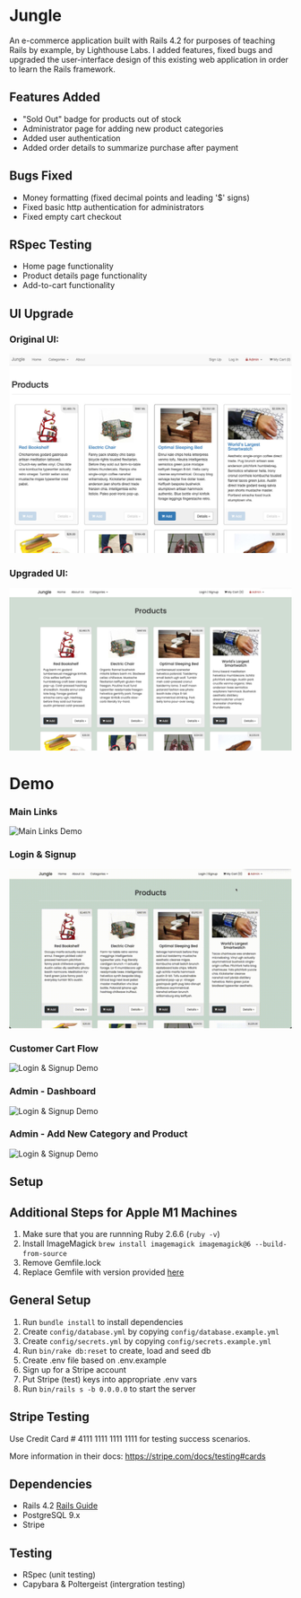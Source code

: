 # Jungle

An e-commerce application built with Rails 4.2 for purposes of teaching Rails by example, by Lighthouse Labs. I added features, fixed bugs and upgraded the user-interface design of this existing web application in order to learn the Rails framework.

## Features Added

- "Sold Out" badge for products out of stock
- Administrator page for adding new product categories
- Added user authentication
- Added order details to summarize purchase after payment

## Bugs Fixed

- Money formatting (fixed decimal points and leading '$' signs)
- Fixed basic http authentication for administrators
- Fixed empty cart checkout

## RSpec Testing

- Home page functionality
- Product details page functionality
- Add-to-cart functionality

## UI Upgrade

### Original UI:

![Original UI](public/screenshots/original-ui.jpeg)

### Upgraded UI:

![Upgraded UI](public/screenshots/upgraded-ui.jpeg)

# Demo

### Main Links

![Main Links Demo](public/gifs/all-main-links.gif)

### Login & Signup

![Login & Signup Demo](public/gifs/login-signup.gif)

### Customer Cart Flow

![Login & Signup Demo](public/gifs/cart-flow.gif)

### Admin - Dashboard

![Login & Signup Demo](public/gifs/admin-dashboard.gif)

### Admin - Add New Category and Product

![Login & Signup Demo](public/gifs/new-category-and-product.gif)

## Setup

## Additional Steps for Apple M1 Machines

1. Make sure that you are runnning Ruby 2.6.6 (`ruby -v`)
1. Install ImageMagick `brew install imagemagick imagemagick@6 --build-from-source`
1. Remove Gemfile.lock
1. Replace Gemfile with version provided [here](https://gist.githubusercontent.com/FrancisBourgouin/831795ae12c4704687a0c2496d91a727/raw/ce8e2104f725f43e56650d404169c7b11c33a5c5/Gemfile)

## General Setup

1. Run `bundle install` to install dependencies
2. Create `config/database.yml` by copying `config/database.example.yml`
3. Create `config/secrets.yml` by copying `config/secrets.example.yml`
4. Run `bin/rake db:reset` to create, load and seed db
5. Create .env file based on .env.example
6. Sign up for a Stripe account
7. Put Stripe (test) keys into appropriate .env vars
8. Run `bin/rails s -b 0.0.0.0` to start the server

## Stripe Testing

Use Credit Card # 4111 1111 1111 1111 for testing success scenarios.

More information in their docs: <https://stripe.com/docs/testing#cards>

## Dependencies

- Rails 4.2 [Rails Guide](http://guides.rubyonrails.org/v4.2/)
- PostgreSQL 9.x
- Stripe

## Testing

- RSpec (unit testing)
- Capybara & Poltergeist (intergration testing)
